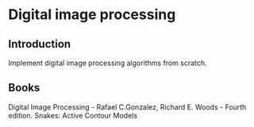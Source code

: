 # Digital image processing
## Introduction
Implement digital image processing algorithms from scratch.
## Books
Digital Image Processing - Rafael C.Gonzalez, Richard E. Woods - Fourth edition.
Snakes: Active Contour Models
